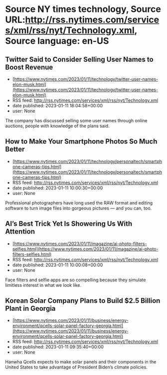 # Source NY times technology, Source URL:http://rss.nytimes.com/services/xml/rss/nyt/Technology.xml, Source language: en-US

## Twitter Said to Consider Selling User Names to Boost Revenue
 - [https://www.nytimes.com/2023/01/11/technology/twitter-user-names-elon-musk.html](https://www.nytimes.com/2023/01/11/technology/twitter-user-names-elon-musk.html)
 - RSS feed: http://rss.nytimes.com/services/xml/rss/nyt/Technology.xml
 - date published: 2023-01-11 18:04:58+00:00
 - user: None

The company has discussed selling some user names through online auctions, people with knowledge of the plans said.

## How to Make Your Smartphone Photos So Much Better
 - [https://www.nytimes.com/2023/01/11/technology/personaltech/smartphone-cameras-tips.html](https://www.nytimes.com/2023/01/11/technology/personaltech/smartphone-cameras-tips.html)
 - RSS feed: http://rss.nytimes.com/services/xml/rss/nyt/Technology.xml
 - date published: 2023-01-11 10:00:30+00:00
 - user: None

Professional photographers have long used the RAW format and editing software to turn image files into gorgeous pictures — and you can, too.

## AI’s Best Trick Yet Is Showering Us With Attention
 - [https://www.nytimes.com/2023/01/11/magazine/ai-photo-filters-selfies.html](https://www.nytimes.com/2023/01/11/magazine/ai-photo-filters-selfies.html)
 - RSS feed: http://rss.nytimes.com/services/xml/rss/nyt/Technology.xml
 - date published: 2023-01-11 10:00:08+00:00
 - user: None

Face filters and selfie apps are so compelling because they simulate limitless interest in what we look like.

## Korean Solar Company Plans to Build $2.5 Billion Plant in Georgia
 - [https://www.nytimes.com/2023/01/11/business/energy-environment/qcells-solar-panel-factory-georgia.html](https://www.nytimes.com/2023/01/11/business/energy-environment/qcells-solar-panel-factory-georgia.html)
 - RSS feed: http://rss.nytimes.com/services/xml/rss/nyt/Technology.xml
 - date published: 2023-01-11 09:35:40+00:00
 - user: None

Hanwha Qcells expects to make solar panels and their components in the United States to take advantage of President Biden’s climate policies.
